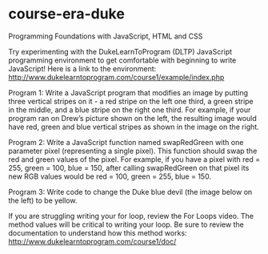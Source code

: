 # course-era-duke
Programming Foundations with JavaScript, HTML and CSS

Try experimenting with the DukeLearnToProgram (DLTP) JavaScript programming environment to get comfortable with beginning to write JavaScript!
Here is a link to the environment: http://www.dukelearntoprogram.com/course1/example/index.php

Program 1:
Write a JavaScript program that modifies an image by putting three vertical stripes on it - a red stripe on the left one third, a green stripe in the middle, and a blue stripe on the right one third.
For example, if your program ran on Drew’s picture shown on the left, the resulting image would have red, green and blue vertical stripes as shown in the image on the right.

Program 2:
Write a JavaScript function named swapRedGreen with one parameter pixel (representing a single pixel). This function should swap the red and green values of the pixel. For example, if you have a pixel with red = 255, green = 100, blue = 150, after calling swapRedGreen on that pixel its new RGB values would be red = 100, green = 255, blue = 150.

Program 3:
Write code to change the Duke blue devil (the image below on the left) to be yellow.


If you are struggling writing your for loop, review the For Loops video. The method values will be critical to writing your loop. Be sure to review the documentation to understand how this method works: http://www.dukelearntoprogram.com/course1/doc/
